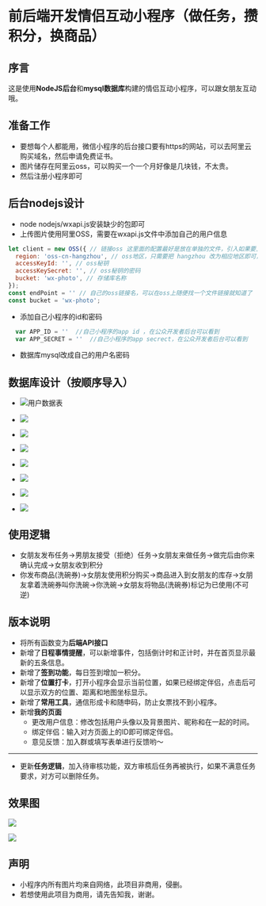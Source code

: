# 前后端开发情侣互动小程序（做任务，攒积分，换商品）
## 序言
这是使用**NodeJS后台**和**mysql数据库**构建的情侣互动小程序，可以跟女朋友互动哦。

## 准备工作

- 要想每个人都能用，微信小程序的后台接口要有https的网站，可以去阿里云购买域名，然后申请免费证书。
- 图片储存在阿里云oss，可以购买一个一个月好像是几块钱，不太贵。
- 然后注册小程序即可

## 后台nodejs设计

- node nodejs/wxapi.js安装缺少的包即可
- 上传图片使用阿里OSS，需要在wxapi.js文件中添加自己的用户信息

```js
let client = new OSS({ // 链接oss 这里面的配置最好是放在单独的文件，引入如果要上传的git的话账号密码最好不要传到git
  region: 'oss-cn-hangzhou', // oss地区，只需要把 hangzhou 改为相应地区即可，可以在oss上随便找一个文件链接就知道是哪个地区的了
  accessKeyId: '', // oss秘钥
  accessKeySecret: '', // oss秘钥的密码
  bucket: 'wx-photo', // 存储库名称
});
const endPoint = '' // 自己的oss链接名，可以在oss上随便找一个文件链接就知道了
const bucket = 'wx-photo';
```

- 添加自己小程序的id和密码

```js
  var APP_ID = ''  //自己小程序的app id ，在公众开发者后台可以看到
  var APP_SECRET = ''  //自己小程序的app secrect，在公众开发者后台可以看到
```

- 数据库mysql改成自己的用户名密码

## 数据库设计（按顺序导入）

- ![用户数据表](https://leng-mypic.oss-cn-beijing.aliyuncs.com/mac-img/20220907203113.png)

- ![](https://leng-mypic.oss-cn-beijing.aliyuncs.com/mac-img/20220907203408.png)
- ![](https://leng-mypic.oss-cn-beijing.aliyuncs.com/mac-img/20220907203425.png)
- ![](https://leng-mypic.oss-cn-beijing.aliyuncs.com/mac-img/20220907203525.png)
- ![](https://leng-mypic.oss-cn-beijing.aliyuncs.com/mac-img/20220907203541.png)
- ![](https://leng-mypic.oss-cn-beijing.aliyuncs.com/mac-img/20220907203600.png)
- ![](https://leng-mypic.oss-cn-beijing.aliyuncs.com/mac-img/20220907203614.png)
- ![](https://leng-mypic.oss-cn-beijing.aliyuncs.com/mac-img/20220907203258.png)



## 使用逻辑
- 女朋友发布任务->男朋友接受（拒绝）任务->女朋友来做任务->做完后由你来确认完成->女朋友收到积分
- 你发布商品(洗碗券)->女朋友使用积分购买->商品进入到女朋友的库存->女朋友拿着洗碗券叫你洗碗->你洗碗->女朋友将物品(洗碗券)标记为已使用(不可逆)
## 版本说明
- 将所有函数变为**后端API接口**
- 新增了**日程事情提醒**，可以新增事件，包括倒计时和正计时，并在首页显示最新的五条信息。
- 新增了**签到功能**，每日签到增加一积分。
- 新增了**位置打卡**，打开小程序会显示当前位置，如果已经绑定伴侣，点击后可以显示双方的位置、距离和地图坐标显示。
- 新增了**常用工具**，通信形成卡和随申码，防止女票找不到小程序。
- 新增**我的页面**
  - 更改用户信息：修改包括用户头像以及背景图片、昵称和在一起的时间。
  - 绑定伴侣：输入对方页面上的ID即可绑定伴侣。
  - 意见反馈：加入群或填写表单进行反馈哟～
---

- 更新**任务逻辑**，加入待审核功能，双方审核后任务再被执行，如果不满意任务要求，对方可以删除任务。

## 效果图
![](https://leng-mypic.oss-cn-beijing.aliyuncs.com/mac-img/20220907204246.png)

![](https://leng-mypic.oss-cn-beijing.aliyuncs.com/mac-img/20220907203740.png)

## 声明
- 小程序内所有图片均来自网络，此项目非商用，侵删。
- 若想使用此项目为商用，请先告知我，谢谢。

